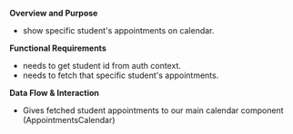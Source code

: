 **Overview and Purpose**

- show specific student's appointments on calendar.

**Functional Requirements**

- needs to get student id from auth context.
- needs to fetch that specific student's appointments.

**Data Flow & Interaction**

- Gives fetched student appointments to our main calendar component (AppointmentsCalendar)
